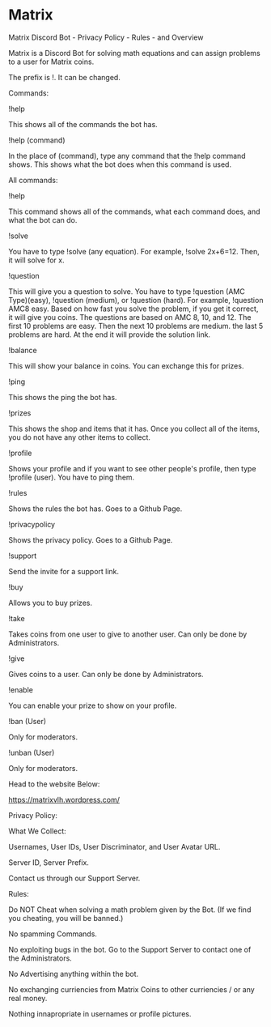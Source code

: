 # Matrix
Matrix Discord Bot - Privacy Policy - Rules - and Overview

Matrix is a Discord Bot for solving math equations and can assign problems to a user for Matrix coins.

The prefix is !. It can be changed.

Commands:

!help

This shows all of the commands the bot has.

!help (command)

In the place of (command), type any command that the !help command shows. This shows what the bot does when this command is used.

All commands:

!help

This command shows all of the commands, what each command does, and what the bot can do.

!solve

You have to type !solve (any equation). For example, !solve 2x+6=12. Then, it will solve for x.

!question

This will give you a question to solve. You have to type !question (AMC Type)(easy), !question (medium), or !question (hard). For example, !question AMC8 easy. Based on how fast you solve the problem, if you get it correct, it will give you coins. The questions are based on AMC 8, 10, and 12. The first 10 problems are easy. Then the next 10 problems are medium. the last 5 problems are hard. At the end it will provide the solution link.

!balance

This will show your balance in coins. You can exchange this for prizes.

!ping

This shows the ping the bot has.

!prizes

This shows the shop and items that it has. Once you collect all of the items, you do not have any other items to collect.

!profile

Shows your profile and if you want to see other people's profile, then type !profile (user). You have to ping them.

!rules

Shows the rules the bot has. Goes to a Github Page.

!privacypolicy

Shows the privacy policy. Goes to a Github Page.

!support

Send the invite for a support link.

!buy

Allows you to buy prizes.

!take

Takes coins from one user to give to another user. Can only be done by Administrators.

!give

Gives coins to a user. Can only be done by Administrators.

!enable

You can enable your prize to show on your profile.

!ban (User)

Only for moderators.

!unban (User)

Only for moderators.

Head to the website Below:

https://matrixvlh.wordpress.com/


Privacy Policy:

What We Collect:

Usernames, User IDs, User Discriminator, and User Avatar URL.

Server ID, Server Prefix.

Contact us through our Support Server.

Rules:

Do NOT Cheat when solving a math problem given by the Bot. (If we find you cheating, you will be banned.)

No spamming Commands.

No exploiting bugs in the bot. Go to the Support Server to contact one of the Administrators.

No Advertising anything within the bot.

No exchanging curriencies from Matrix Coins to other curriencies / or any real money.

Nothing innapropriate in usernames or profile pictures.

